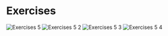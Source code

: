 # Exercises
![Exercises 5](https://user-images.githubusercontent.com/70604577/229873760-6bb51ed0-323a-47a7-843a-7f5b1715b684.png)
![Exercises 5 2](https://user-images.githubusercontent.com/70604577/229873752-3f573397-17e0-4489-b454-1ea281487b27.png)
![Exercises 5 3](https://user-images.githubusercontent.com/70604577/229873755-69fa9ce7-4908-49a8-8268-68018c54514f.png)
![Exercises 5 4](https://user-images.githubusercontent.com/70604577/229873756-8fe4eade-bb0e-4a98-982d-54fee73c3eb5.png)
